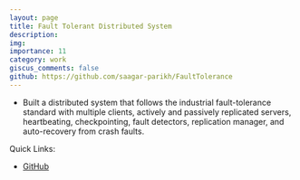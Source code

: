 ```yaml
---
layout: page
title: Fault Tolerant Distributed System
description:
img: 
importance: 11
category: work
giscus_comments: false
github: https://github.com/saagar-parikh/FaultTolerance
---
```


- Built a distributed system that follows the industrial fault-tolerance standard with multiple clients, actively and passively replicated servers, heartbeating, checkpointing, fault detectors, replication manager, and auto-recovery from crash faults.

Quick Links:
- [GitHub](https://github.com/saagar-parikh/FaultTolerance)

